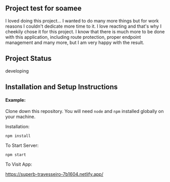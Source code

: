 ## Project test for soamee

I loved doing this project... I wanted to do many more things but for work reasons I couldn't dedicate more time to it. I love reacting and that's why I cheekily chose it for this project.
I know that there is much more to be done with this application, including route protection, proper endpoint management and many more, but I am very happy with the result.

## Project Status

developing

## Installation and Setup Instructions

#### Example:

Clone down this repository. You will need `node` and `npm` installed globally on your machine.

Installation:

`npm install`

To Start Server:

`npm start`

To Visit App:

https://superb-travesseiro-7b1604.netlify.app/
